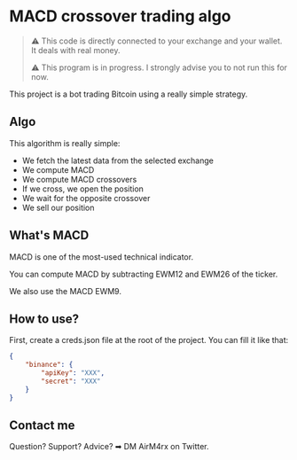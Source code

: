 # MACD crossover trading algo

> ⚠️ This code is directly connected to your exchange and your wallet. It deals with real money.
>
> ⚠️ This program is in progress. I strongly advise you to not run this for now.

This project is a bot trading Bitcoin using a really simple strategy.

## Algo

This algorithm is really simple:

- We fetch the latest data from the selected exchange
- We compute MACD
- We compute MACD crossovers
- If we cross, we open the position
- We wait for the opposite crossover
- We sell our position

## What's MACD

MACD is one of the most-used technical indicator.

You can compute MACD by subtracting EWM12 and EWM26 of the ticker.

We also use the MACD EWM9.

## How to use?

First, create a creds.json file at the root of the project. You can fill it like that:

```json
{
	"binance": {
		"apiKey": "XXX",
		"secret": "XXX"
	}
}
```

## Contact me

Question? Support? Advice? ➡ DM AirM4rx on Twitter.